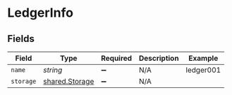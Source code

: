 # LedgerInfo


## Fields

| Field                                                   | Type                                                    | Required                                                | Description                                             | Example                                                 |
| ------------------------------------------------------- | ------------------------------------------------------- | ------------------------------------------------------- | ------------------------------------------------------- | ------------------------------------------------------- |
| `name`                                                  | *string*                                                | :heavy_minus_sign:                                      | N/A                                                     | ledger001                                               |
| `storage`                                               | [shared.Storage](../../../sdk/models/shared/storage.md) | :heavy_minus_sign:                                      | N/A                                                     |                                                         |